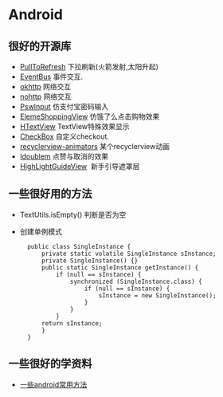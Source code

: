 # Android

## 很好的开源库

* [PullToRefresh](http://lumenghz.com/2016/07/08/pulltorefresh/) 下拉刷新(火箭发射,太阳升起)
* [EventBus](http://www.jianshu.com/p/da9e193e8b03) 事件交互.
* [okhttp](https://github.com/square/okhttp) 网络交互
* [nohttp](http://www.yanzhenjie.com/nohttp.html) 网络交互
* [PswInput](https://github.com/huage2580/PswInputViewDemo) 仿支付宝密码输入
* [ElemeShoppingView](https://github.com/JeasonWong/ElemeShoppingView) 仿饿了么点击购物效果
* [HTextView](https://github.com/hanks-zyh/HTextView) TextView特殊效果显示
* [CheckBox](https://github.com/CoXier/CheckBox) 自定义checkout.
* [recyclerview-animators](https://github.com/wasabeef/recyclerview-animators) 某个recyclerview动画
* [ldoublem](https://github.com/ldoublem/ThumbUp) 点赞与取消的效果
* [HighLightGuideView](https://github.com/jaydenxiao2016/HighLightGuideView)  新手引导遮罩层

## 一些很好用的方法

* TextUtils.isEmpty() 判断是否为空
* 创建单例模式

        public class SingleInstance {
        	private static volatile SingleInstance sInstance;
        	private SingleInstance() {}
        	public static SingleInstance getInstance() {
        		if (null == sInstance) {
          			synchronized (SingleInstance.class) {
              			if (null == sInstance) {
                  			sInstance = new SingleInstance();
              			}
          			}
        		}
        	return sInstance;
        	}
        }



## 一些很好的学资料

* [一些android常用方法](http://www.jianshu.com/p/72494773aace)


